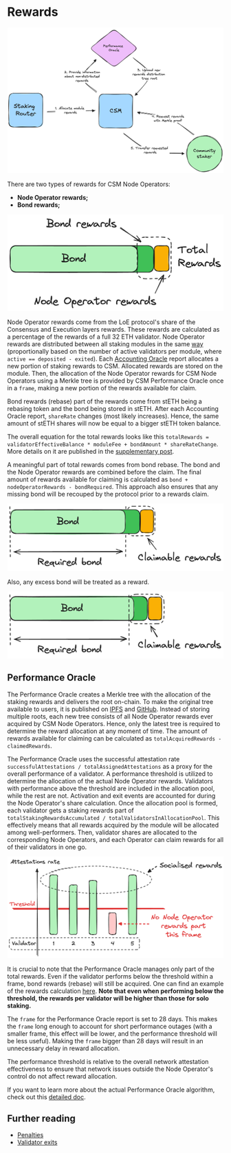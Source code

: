 # Rewards
![rewards-1](../../../static/img/csm/rewards-1.png)

There are two types of rewards for CSM Node Operators:
- **Node Operator rewards;**
- **Bond rewards;**

![rewards-2](../../../static/img/csm/rewards-2.png)

Node Operator rewards come from the LoE protocol's share of the Consensus and Execution layers rewards. These rewards are calculated as a percentage of the rewards of a full 32 ETH validator. Node Operator rewards are distributed between all staking modules in the same [way](../../contracts/staking-router#fee-distribution) (proportionally based on the number of active validators per module, where `active == deposited - exited`). Each [Accounting Oracle](../../contracts/accounting-oracle.md) report allocates a new portion of staking rewards to CSM. Allocated rewards are stored on the module. Then, the allocation of the Node Operator rewards for CSM Node Operators using a Merkle tree is provided by CSM Performance Oracle once in a `frame`, making a new portion of the rewards available for claim.

Bond rewards (rebase) part of the rewards come from stETH being a rebasing token and the bond being stored in stETH. After each Accounting Oracle report, `shareRate` changes (most likely increases). Hence, the same amount of stETH shares will now be equal to a bigger stETH token balance.

The overall equation for the total rewards looks like this `totalRewards = validatorEffectiveBalance * moduleFee + bondAmount * shareRateChange`. More details on it are published in the [supplementary post](https://research.lido.fi/t/bond-and-staking-fee-napkin-math/5999).

A meaningful part of total rewards comes from bond rebase. The bond and the Node Operator rewards are combined before the claim. The final amount of rewards available for claiming is calculated as `bond + nodeOperatorRewards - bondRequired`. This approach also ensures that any missing bond will be recouped by the protocol prior to a rewards claim.

![rewards-3](../../../static/img/csm/rewards-3.png)

Also, any excess bond will be treated as a reward.

![rewards-4](../../../static/img/csm/rewards-4.png)


## Performance Oracle
The Performance Oracle creates a Merkle tree with the allocation of the staking rewards and delivers the root on-chain. To make the original tree available to users, it is published on [IPFS](https://ipfs.tech/) and [GitHub](https://github.com/). Instead of storing multiple roots, each new tree consists of all Node Operator rewards ever acquired by CSM Node Operators. Hence, only the latest tree is required to determine the reward allocation at any moment of time. The amount of rewards available for claiming can be calculated as `totalAcquiredRewards - claimedRewards`.

The Performance Oracle uses the successful attestation rate `successfulAttestations / totalAssignedAttestations` as a proxy for the overall performance of a validator. A performance threshold is utilized to determine the allocation of the actual Node Operator rewards. Validators with performance above the threshold are included in the allocation pool, while the rest are not. Activation and exit events are accounted for during the Node Operator's share calculation. Once the allocation pool is formed, each validator gets a staking rewards part of `totalStakingRewardsAccumulated / totalValidatorsInAllocationPool`. This effectively means that all rewards acquired by the module will be allocated among well-performers. Then, validator shares are allocated to the corresponding Node Operators, and each Operator can claim rewards for all of their validators in one go.

![rewards-5](../../../static/img/csm/rewards-5.png)

It is crucial to note that the Performance Oracle manages only part of the total rewards. Even if the validator performs below the threshold within a frame, bond rewards (rebase) will still be acquired. One can find an example of the rewards calculation [here](https://docs.google.com/spreadsheets/d/1hLvuOesPVOYHDqO373bdyiKn4_3UXQF1rATbgTrKhWc/edit?usp=sharing). **Note that even when performing below the threshold, the rewards per validator will be higher than those for solo staking.**

The `frame` for the Performance Oracle report is set to 28 days. This makes the `frame` long enough to account for short performance outages (with a smaller frame, this effect will be lower, and the performance threshold will be less useful). Making the `frame` bigger than 28 days will result in an unnecessary delay in reward allocation.

The performance threshold is relative to the overall network attestation effectiveness to ensure that network issues outside the Node Operator's control do not affect reward allocation.

If you want to learn more about the actual Performance Oracle algorithm, check out this [detailed doc](https://hackmd.io/@lido/BJclaWbi6).

## Further reading

- [Penalties](penalties.md)
- [Validator exits](validator-exits.md)